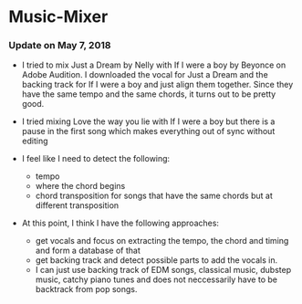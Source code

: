 # Music-Mixer

### Update on May 7, 2018

- I tried to mix Just a Dream by Nelly with If I were a boy by Beyonce on Adobe Audition. I downloaded the vocal for Just a Dream and the backing track for If I were a boy and just align them together. Since they have the same tempo and the same chords, it turns out to be pretty good. 
- I tried mixing Love the way you lie with If I were a boy but there is a pause in the first song which makes everything out of sync without editing
- I feel like I need to detect the following:
  + tempo
  + where the chord begins
  + chord transposition for songs that have the same chords but at different transposition
  
- At this point, I think I have the following approaches:
  + get vocals and focus on extracting the tempo, the chord and timing and form a database of that
  + get backing track and detect possible parts to add the vocals in.
  + I can just use backing track of EDM songs, classical music, dubstep music, catchy piano tunes and does not neccessarily have to be backtrack from pop songs.
